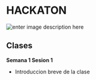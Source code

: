 # HACKATON

![enter image description here](https://github.githubassets.com/images/modules/octocats/supportcat.jpg)
## Clases

**Semana 1 Sesion 1**

 - Introduccion breve de la clase
   
